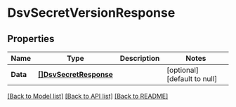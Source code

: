 # DsvSecretVersionResponse

## Properties
Name | Type | Description | Notes
------------ | ------------- | ------------- | -------------
**Data** | [**[]DsvSecretResponse**](SecretResponse.md) |  | [optional] [default to null]

[[Back to Model list]](../README.md#documentation-for-models) [[Back to API list]](../README.md#documentation-for-api-endpoints) [[Back to README]](../README.md)


